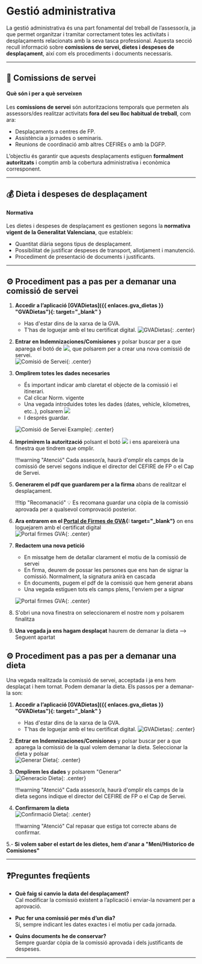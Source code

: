 # **Gestió administrativa**

La gestió administrativa és una part fonamental del treball de l’assessor/a, ja que permet organitzar i tramitar correctament totes les activitats i desplaçaments relacionats amb la seva tasca professional. Aquesta secció recull informació sobre **comissions de servei, dietes i despeses de desplaçament**, així com els procediments i documents necessaris.

---

## 📝 Comissions de servei

#### Què són i per a què serveixen

Les **comissions de servei** són autoritzacions temporals que permeten als assessors/des realitzar activitats **fora del seu lloc habitual de treball**, com ara:

* Desplaçaments a centres de FP.
* Assistència a jornades o seminaris.
* Reunions de coordinació amb altres CEFIREs o amb la DGFP.

L’objectiu és garantir que aquests desplaçaments estiguen **formalment autoritzats** i comptin amb la cobertura administrativa i econòmica corresponent.

---

## 💰 Dieta i despeses de desplaçament

#### Normativa

Les dietes i despeses de desplaçament es gestionen segons la **normativa vigent de la Generalitat Valenciana**, que estableix:

* Quantitat diària segons tipus de desplaçament.
* Possibilitat de justificar despeses de transport, allotjament i manutenció.
* Procediment de presentació de documents i justificants.

---

## ⚙️ Procediment pas a pas per a demanar una comissió de servei

1. **Accedir a l’aplicació [GVADietas]({{ enlaces.gva_dietas }} "GVADietas"){: target="_blank" }**
    - Has d'estar dins de la xarxa de la GVA.
    - T'has de loguejar amb el teu certificat digital.
    ![GVADietas](images/gvadietas.png){: .center}

2. **Entrar en Indemnizaciones/Comisiones** y polsar buscar per a que aparega el botó de ![](images/boto_mas.png), que polsarem per a crear una nova comissió de servei.  
    ![Comisió de Servei](images/comissio.png){: .center}

3. **Omplirem totes les dades necesaries**
    - És important indicar amb claretat el objecte de la comissió i el itinerari.
    - Cal clicar Norm. vigente
    - Una vegada introduides totes les dades (dates, vehicle, kilometres, etc..), polsarem ![](images/calcular.png)
    - I després guardar.  
      
    ![Comisió de Servei Example](images/comissio_plena.png){: .center}

4. **Imprimirem la autorització** polsant el botó ![](images/boto_autoritzacio_de_servei.png) i ens apareixerà una finestra que tindrem que omplir.  
      
    !!!warning "Atenció"
        Cada assesor/a, haurà d'omplir els camps de la comissió de servei segons indique el director del CEFIRE de FP o el Cap de Servei.

5. **Generarem el pdf que guardarem per a la firma** abans de realitzar el desplaçament.
      
    !!!tip "Recomanació"
        💡 Es recomana guardar una còpia de la comissió aprovada per a qualsevol comprovació posterior.

6. **Ara entrarem en el [Portal de Firmes de GVA]({{enlaces.firmas_gva}} ){: target="_blank"}** on ens loguejarem amb el certificat digital  
    ![Portal firmes GVA](images/porta_firmes.png){: .center}

7. **Redactem una nova petició**
    - En missatge hem de detallar clarament el motiu de la comissió de servei
    - En firma, deurem de possar les persones que ens han de signar la comissió. Normalment, la signatura anirà en cascada
    - En documents, pugem el pdf de la comissió que hem generat abans
    - Una vegada estiguen tots els camps plens, l'enviem per a signar

    ![Portal firmes GVA](images/porta_firmes_ple.png){: .center}

7. S'obri una nova finestra on seleccionarem el nostre nom y polsarem finalitza

8. **Una vegada ja ens hagam desplaçat** haurem de demanar la dieta --> Seguent apartat


## ⚙️ Procediment pas a pas per a demanar una dieta

Una vegada realitzada la comissió de servei, acceptada i ja ens hem desplaçat i hem tornat. Podem demanar la dieta. Els passos per a demanar-la son:

1. **Accedir a l’aplicació [GVADietas]({{ enlaces.gva_dietas }} "GVADietas"){: target="_blank" }**
    - Has d'estar dins de la xarxa de la GVA.
    - T'has de loguejar amb el teu certificat digital.
    ![GVADietas](images/gvadietas.png){: .center}

2. **Entrar en Indemnizaciones/Comisiones** y polsar buscar per a que aparega la comissió de la qual volem demanar la dieta. Seleccionar la dieta y polsar   
    ![Generar Dieta](images/generar_dieta.png){: .center}

3. **Omplirem les dades** y polsarem "Generar"  
   ![Generacio Dieta](images/generacio_dieta.png){: .center}  
      
    !!!warning "Atenció"
        Cada assesor/a, haurà d'omplir els camps de la dieta segons indique el director del CEFIRE de FP o el Cap de Servei.

4. **Confirmarem la dieta**  
   ![Confirmació Dieta](images/confirmacio_dieta.png){: .center}

    !!!warning "Atenció"
        Cal repasar que estiga tot correcte abans de confirmar.  
    
5.- **Si volem saber el estart de les dietes, hem d'anar a "Mení/Historico de Comisiones"**


---

## ❓Preguntes freqüents

* **Què faig si canvio la data del desplaçament?**  
  Cal modificar la comissió existent a l’aplicació i enviar-la novament per a aprovació.  

* **Puc fer una comissió per més d’un dia?**  
  Sí, sempre indicant les dates exactes i el motiu per cada jornada.  

* **Quins documents he de conservar?**  
  Sempre guardar còpia de la comissió aprovada i dels justificants de despeses.  

---








